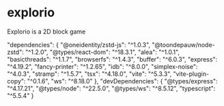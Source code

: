 # explorio
Explorio is a 2D block game

"dependencies": {
"@oneidentity/zstd-js": "^1.0.3",
"@toondepauw/node-zstd": "^1.2.0",
"@types/react-dom": "^18.3.1",
"alea": "^1.0.1",
"basicthreads": "^1.1.7",
"browserfs": "^1.4.3",
"buffer": "^6.0.3",
"express": "^4.19.2",
"fancy-printer": "^1.2.65",
"idb": "^8.0.0",
"simplex-noise": "^4.0.3",
"stramp": "^1.5.7",
"tsx": "^4.18.0",
"vite": "^5.3.3",
"vite-plugin-copy": "^0.1.6",
"ws": "^8.18.0"
},
"devDependencies": {
"@types/express": "^4.17.21",
"@types/node": "^22.5.0",
"@types/ws": "^8.5.12",
"typescript": "^5.5.4"
}